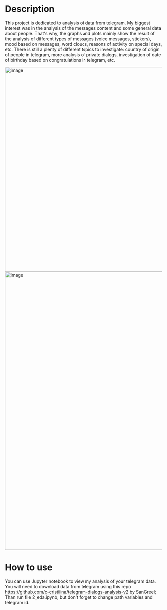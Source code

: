 # Description
This project is dedicated to analysis of data from telegram. My biggest interest was in the analysis of the messages content and some general data about people. That's why, the graphs and plots mainly show the result of the analysis of different types of messages (voice messages, stickers), mood based on messages, word clouds, reasons of activity on special days, etc. There is still a plenty of different topics to investigate: country of origin of people in telegram, more analysis of private dialogs, investigation of date of birthday based on congratulations in telegram, etc.

<img width="655" alt="image" src="https://user-images.githubusercontent.com/52323594/168921796-702c7fa2-4a79-46c8-9ff4-6140564d6fca.png"><img width="890" alt="image" src="https://user-images.githubusercontent.com/52323594/168921903-164dcbb5-6325-4a20-b057-c854f0c4f5ed.png">

# How to use
You can use Jupyter notebook to view my analysis of your telegram data.
You will need to download data from telegram using this repo https://github.com/c-cristiiina/telegram-dialogs-analysis-v2 by SanGreel;
Than run file 2_eda.ipynb, but don't forget to change path variables and telegram id.

